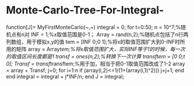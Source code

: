 # Monte-Carlo-Tree-For-Integral-
function[J]= MyFirstMonteCarlo(~,~)
integral = 0;
for t=0:50;
    n = 10^7;%随机点有n对
    INF = 1;%x取值范围是0-1；
    Array = rand(n,2);%随机点包括了n行两列数组，用于模拟x,y的值
    tem = [INF 0;0 1];%将x的取值范围扩大到0-INF时所用的矩阵
    array = Array*tem;%将x取值范围扩大，实际INF等于1的时候，每一次的取值区间长度都是1
    transf = ones(n,2);%转换下一次计算
    transftem = [0 0;t 0];
    Transf = transf*transftem;%用于加，相当于把0-1取值范围改成了1-2
    array = array + Transf;
    j=0;
    for i=1:n
        if (array(i,2)<=1/(1+(array(i,1)^2)))
            j=j+1;
        end
    end
integral = integral + j*INF/n;
end
J = integral;
